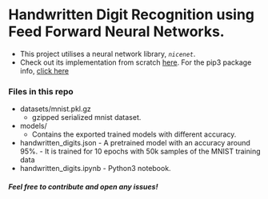 # Handwritten Digit Recognition using Feed Forward Neural Networks.


- This project utilises a neural network library, _`nicenet`_.
- Check out its implementation from scratch [here](https://github.com/Subhash3/Neural_Net_Using_NumPy). For the pip3 package info, [click here](https://pypi.org/project/nicenet)


### Files in this repo
- datasets/mnist.pkl.gz
	- gzipped serialized mnist dataset.
- models/
	- Contains the exported trained models with different accuracy.
- handwritten\_digits.json
		-  A pretrained model with an accuracy around 95%.
		-  It is trained for 10 epochs with 50k samples of the MNIST training data
- handwritten\_digits.ipynb
		-  Python3 notebook.

##### Feel free to contribute and open any issues!
